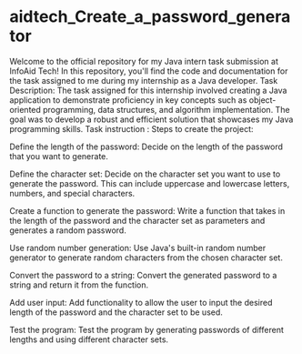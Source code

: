 # aidtech_Create_a_password_generator
Welcome to the official repository for my Java intern task submission at InfoAid Tech! In this repository, you'll find the code and documentation for the task assigned to me during my internship as a Java developer.
Task Description:
The task assigned for this internship involved creating a Java application to demonstrate proficiency in key concepts such as object-oriented programming, data structures, and algorithm implementation. The goal was to develop a robust and efficient solution that showcases my Java programming skills.
Task instruction :
Steps to create the project:

Define the length of the password: Decide on the length of the password that you want to generate.

Define the character set: Decide on the character set you want to use to generate the password. This can include uppercase and lowercase letters, numbers, and special characters.

Create a function to generate the password: Write a function that takes in the length of the password and the character set as parameters and generates a random password.

Use random number generation: Use Java's built-in random number generator to generate random characters from the chosen character set.

Convert the password to a string: Convert the generated password to a string and return it from the function.

Add user input: Add functionality to allow the user to input the desired length of the password and the character set to be used.

Test the program: Test the program by generating passwords of different lengths and using different character sets.

